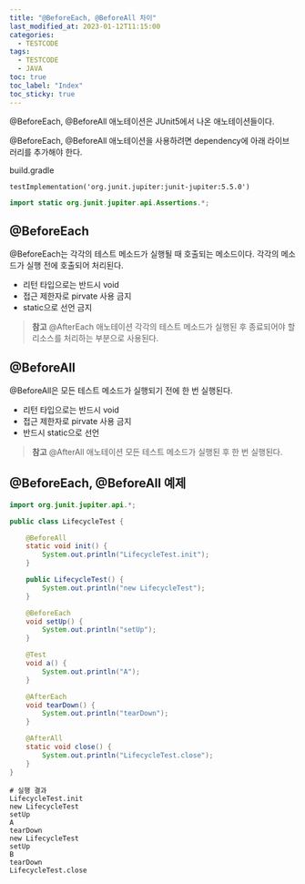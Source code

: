 ```yaml
---
title: "@BeforeEach, @BeforeAll 차이"
last_modified_at: 2023-01-12T11:15:00
categories:
  - TESTCODE
tags:
  - TESTCODE
  - JAVA
toc: true
toc_label: "Index"
toc_sticky: true
---
```


@BeforeEach, @BeforeAll 애노테이션은 JUnit5에서 나온 애노테이션들이다.

@BeforeEach, @BeforeAll 애노테이션을 사용하려면 dependency에 아래 라이브러리를 추가해야 한다.

build.gradle

```
testImplementation('org.junit.jupiter:junit-jupiter:5.5.0')
```

```java
import static org.junit.jupiter.api.Assertions.*;
```

## @BeforeEach

@BeforeEach는 각각의 테스트 메소드가 실행될 때 호출되는 메소드이다. 각각의 메소드가 실행 전에 호출되어 처리된다.

- 리턴 타입으로는 반드시 void
- 접근 제한자로 pirvate 사용 금지
- static으로 선언 금지

> **참고** @AfterEach 애노테이션
각각의 테스트 메소드가 실행된 후 종료되어야 할 리소스를 처리하는 부분으로 사용된다.
> 

## @BeforeAll

@BeforeAll은 모든 테스트 메소드가 실행되기 전에 한 번 실행된다.

- 리턴 타입으로는 반드시 void
- 접근 제한자로 pirvate 사용 금지
- 반드시 static으로 선언

> **참고** @AfterAll 애노테이션
모든 테스트 메소드가 실행된 후 한 번 실행된다.
> 

## @BeforeEach, @BeforeAll 예제

```java
import org.junit.jupiter.api.*;

public class LifecycleTest {

    @BeforeAll
    static void init() {
        System.out.println("LifecycleTest.init");
    }

    public LifecycleTest() {
        System.out.println("new LifecycleTest");
    }

    @BeforeEach
    void setUp() {
        System.out.println("setUp");
    }

    @Test
    void a() {
        System.out.println("A");
    }

    @AfterEach
    void tearDown() {
        System.out.println("tearDown");
    }

    @AfterAll
    static void close() {
        System.out.println("LifecycleTest.close");
    }
}
```

```
# 실행 결과
LifecycleTest.init
new LifecycleTest
setUp
A
tearDown
new LifecycleTest
setUp
B
tearDown
LifecycleTest.close
```